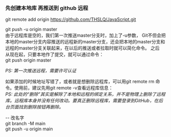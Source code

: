 ### 先创建本地库 再推送到 github 远程
git remote add origin https://github.com/THSLQ/JavaScript.git  

git push -u origin master  
由于远程库是空的，我们第一次推送master分支时，加上了-u参数， 
Git不但会把本地的master分支内容推送的远程新的master分支，还会把本地的master分支和远程的master分支关联起来，在以后的推送或者拉取时就可以简化命令。
之后  
从现在起，只要本地作了提交，就可以通过命令：  
git push origin master  

*PS:	第一次推送远程，需要许可认证*  

如果添加的时候地址写错了，或者就是想删除远程库，可以用git remote rm <name>命令。使用前，建议先用git remote -v查看远程库信息：  
*PS: 此处的“删除”其实是解除了本地和远程的绑定关系，并不是物理上删除了远程库。远程库本身并没有任何改动。要真正删除远程库，需要登录到GitHub，在后台页面找到删除按钮再删除。*

-- 改名字  
git branch -M main  
git push -u origin main  